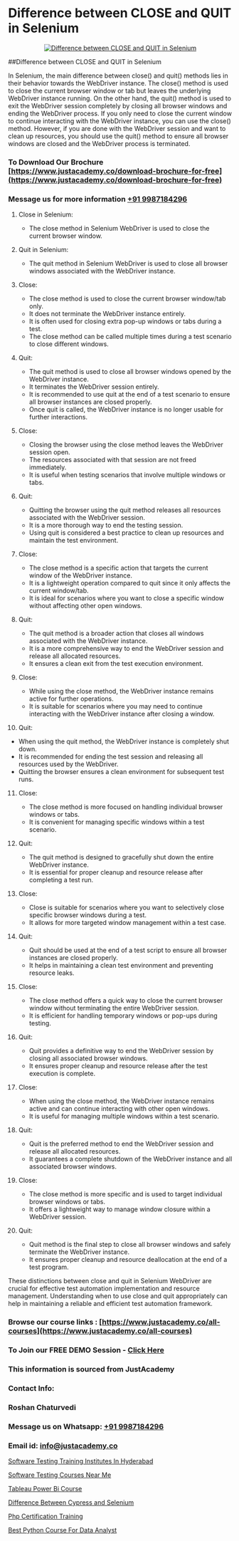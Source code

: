 # Difference between CLOSE and QUIT in Selenium

<p align="center">
  <a href="https://justacademy.co/course-detail/selenium-training">
    <img src="https://justacademy.co/storage2/course_image/1676637863_course_image.webp" alt="Difference between CLOSE and QUIT in Selenium">
  </a>
</p>
##Difference between CLOSE and QUIT in Selenium

In Selenium, the main difference between close() and quit() methods lies in their behavior towards the WebDriver instance. The close() method is used to close the current browser window or tab but leaves the underlying WebDriver instance running. On the other hand, the quit() method is used to exit the WebDriver session completely by closing all browser windows and ending the WebDriver process. If you only need to close the current window to continue interacting with the WebDriver instance, you can use the close() method. However, if you are done with the WebDriver session and want to clean up resources, you should use the quit() method to ensure all browser windows are closed and the WebDriver process is terminated.
### To Download Our Brochure [https://www.justacademy.co/download-brochure-for-free](https://www.justacademy.co/download-brochure-for-free)
### Message us for more information [+91 9987184296](https://api.whatsapp.com/send?phone=919987184296)
1) Close in Selenium:
   - The close method in Selenium WebDriver is used to close the current browser window.

2) Quit in Selenium:
   - The quit method in Selenium WebDriver is used to close all browser windows associated with the WebDriver instance.

3) Close:
   - The close method is used to close the current browser window/tab only.
   - It does not terminate the WebDriver instance entirely.
   - It is often used for closing extra pop-up windows or tabs during a test.
   - The close method can be called multiple times during a test scenario to close different windows.

4) Quit:
   - The quit method is used to close all browser windows opened by the WebDriver instance.
   - It terminates the WebDriver session entirely.
   - It is recommended to use quit at the end of a test scenario to ensure all browser instances are closed properly.
   - Once quit is called, the WebDriver instance is no longer usable for further interactions.

5) Close:
   - Closing the browser using the close method leaves the WebDriver session open.
   - The resources associated with that session are not freed immediately.
   - It is useful when testing scenarios that involve multiple windows or tabs.

6) Quit:
   - Quitting the browser using the quit method releases all resources associated with the WebDriver session.
   - It is a more thorough way to end the testing session.
   - Using quit is considered a best practice to clean up resources and maintain the test environment.

7) Close:
   - The close method is a specific action that targets the current window of the WebDriver instance.
   - It is a lightweight operation compared to quit since it only affects the current window/tab.
   - It is ideal for scenarios where you want to close a specific window without affecting other open windows.

8) Quit:
   - The quit method is a broader action that closes all windows associated with the WebDriver instance.
   - It is a more comprehensive way to end the WebDriver session and release all allocated resources.
   - It ensures a clean exit from the test execution environment.

9) Close:
   - While using the close method, the WebDriver instance remains active for further operations.
   - It is suitable for scenarios where you may need to continue interacting with the WebDriver instance after closing a window.

10) Quit:
   - When using the quit method, the WebDriver instance is completely shut down.
   - It is recommended for ending the test session and releasing all resources used by the WebDriver.
   - Quitting the browser ensures a clean environment for subsequent test runs.

11) Close:
    - The close method is more focused on handling individual browser windows or tabs.
    - It is convenient for managing specific windows within a test scenario.

12) Quit:
    - The quit method is designed to gracefully shut down the entire WebDriver instance.
    - It is essential for proper cleanup and resource release after completing a test run.

13) Close:
    - Close is suitable for scenarios where you want to selectively close specific browser windows during a test.
    - It allows for more targeted window management within a test case.

14) Quit:
    - Quit should be used at the end of a test script to ensure all browser instances are closed properly.
    - It helps in maintaining a clean test environment and preventing resource leaks.

15) Close:
    - The close method offers a quick way to close the current browser window without terminating the entire WebDriver session.
    - It is efficient for handling temporary windows or pop-ups during testing.

16) Quit:
    - Quit provides a definitive way to end the WebDriver session by closing all associated browser windows.
    - It ensures proper cleanup and resource release after the test execution is complete.

17) Close:
    - When using the close method, the WebDriver instance remains active and can continue interacting with other open windows.
    - It is useful for managing multiple windows within a test scenario.

18) Quit:
    - Quit is the preferred method to end the WebDriver session and release all allocated resources.
    - It guarantees a complete shutdown of the WebDriver instance and all associated browser windows.

19) Close:
    - The close method is more specific and is used to target individual browser windows or tabs.
    - It offers a lightweight way to manage window closure within a WebDriver session.

20) Quit:
    - Quit method is the final step to close all browser windows and safely terminate the WebDriver instance.
    - It ensures proper cleanup and resource deallocation at the end of a test program.

These distinctions between close and quit in Selenium WebDriver are crucial for effective test automation implementation and resource management. Understanding when to use close and quit appropriately can help in maintaining a reliable and efficient test automation framework.

### Browse our course links : [https://www.justacademy.co/all-courses](https://www.justacademy.co/all-courses) 
### To Join our FREE DEMO Session - [Click Here](https://www.justacademy.co/register-for-course-demo)


### This information is sourced from JustAcademy
### Contact Info:
### Roshan Chaturvedi
### Message us on Whatsapp: [+91 9987184296](https://api.whatsapp.com/send?phone=919987184296)
### Email id: [info@justacademy.co](mailto:info@justacademy.co)
                
[Software Testing Training Institutes In Hyderabad](https://www.linkedin.com/pulse/software-testing-training-institutes-hyderabad-justacademy-bay-area-wlkuc/)

[Software Testing Courses Near Me](https://www.linkedin.com/pulse/software-testing-courses-near-me-justacademy-boston-zbqme?trackingId=1QWng31qh6u1pS7Ng3WLVg%3D%3D&lipi=urn%3Ali%3Apage%3Ad_flagship3_company_admin%3BC7wHxoojR%2FG%2BgYiTIGaekw%3D%3D)

[Tableau Power Bi Course](https://medium.com/@mahi3106/tableau-power-bi-course-09ae78977127)

[Difference Between Cypress and Selenium](https://medium.com/@ranepooja/difference-between-cypress-and-selenium-e7683c3672f5)

[Php Certification Training](https://justacademyin.github.io/justacademy/php-certification-training)

[Best Python Course For Data Analyst](https://justacademyin.github.io/justacademy/best-python-course-for-data-analyst)


